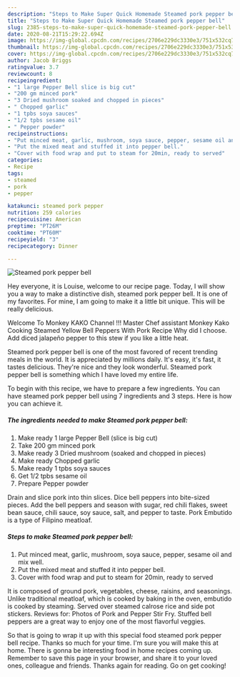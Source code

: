 ```yaml
---
description: "Steps to Make Super Quick Homemade Steamed pork pepper bell"
title: "Steps to Make Super Quick Homemade Steamed pork pepper bell"
slug: 2385-steps-to-make-super-quick-homemade-steamed-pork-pepper-bell
date: 2020-08-21T15:29:22.694Z
image: https://img-global.cpcdn.com/recipes/2706e229dc3330e3/751x532cq70/steamed-pork-pepper-bell-recipe-main-photo.jpg
thumbnail: https://img-global.cpcdn.com/recipes/2706e229dc3330e3/751x532cq70/steamed-pork-pepper-bell-recipe-main-photo.jpg
cover: https://img-global.cpcdn.com/recipes/2706e229dc3330e3/751x532cq70/steamed-pork-pepper-bell-recipe-main-photo.jpg
author: Jacob Briggs
ratingvalue: 3.7
reviewcount: 8
recipeingredient:
- "1 large Pepper Bell slice is big cut"
- "200 gm minced pork"
- "3 Dried mushroom soaked and chopped in pieces"
- " Chopped garlic"
- "1 tpbs soya sauces"
- "1/2 tpbs sesame oil"
- " Pepper powder"
recipeinstructions:
- "Put minced meat, garlic, mushroom, soya sauce, pepper, sesame oil and mix well."
- "Put the mixed meat and stuffed it into pepper bell."
- "Cover with food wrap and put to steam for 20min, ready to served"
categories:
- Recipe
tags:
- steamed
- pork
- pepper

katakunci: steamed pork pepper 
nutrition: 259 calories
recipecuisine: American
preptime: "PT26M"
cooktime: "PT60M"
recipeyield: "3"
recipecategory: Dinner

---
```



![Steamed pork pepper bell](https://img-global.cpcdn.com/recipes/2706e229dc3330e3/751x532cq70/steamed-pork-pepper-bell-recipe-main-photo.jpg)

Hey everyone, it is Louise, welcome to our recipe page. Today, I will show you a way to make a distinctive dish, steamed pork pepper bell. It is one of my favorites. For mine, I am going to make it a little bit unique. This will be really delicious.

Welcome To Monkey KAKO Channel !!! Master Chef assistant Monkey Kako Cooking Steamed Yellow Bell Peppers With Pork Recipe Why did I choose. Add diced jalapeño pepper to this stew if you like a little heat.

Steamed pork pepper bell is one of the most favored of recent trending meals in the world. It is appreciated by millions daily. It's easy, it's fast, it tastes delicious. They're nice and they look wonderful. Steamed pork pepper bell is something which I have loved my entire life.


To begin with this recipe, we have to prepare a few ingredients. You can have steamed pork pepper bell using 7 ingredients and 3 steps. Here is how you can achieve it.

<!--inarticleads1-->

##### The ingredients needed to make Steamed pork pepper bell:

1. Make ready 1 large Pepper Bell (slice is big cut)
1. Take 200 gm minced pork
1. Make ready 3 Dried mushroom (soaked and chopped in pieces)
1. Make ready  Chopped garlic
1. Make ready 1 tpbs soya sauces
1. Get 1/2 tpbs sesame oil
1. Prepare  Pepper powder


Drain and slice pork into thin slices. Dice bell peppers into bite-sized pieces. Add the bell peppers and season with sugar, red chili flakes, sweet bean sauce, chili sauce, soy sauce, salt, and pepper to taste. Pork Embutido is a type of Filipino meatloaf. 

<!--inarticleads2-->

##### Steps to make Steamed pork pepper bell:

1. Put minced meat, garlic, mushroom, soya sauce, pepper, sesame oil and mix well.
1. Put the mixed meat and stuffed it into pepper bell.
1. Cover with food wrap and put to steam for 20min, ready to served


It is composed of ground pork, vegetables, cheese, raisins, and seasonings. Unlike traditional meatloaf, which is cooked by baking in the oven, embutido is cooked by steaming. Served over steamed calrose rice and side pot stickers. Reviews for: Photos of Pork and Pepper Stir Fry. Stuffed bell peppers are a great way to enjoy one of the most flavorful veggies. 

So that is going to wrap it up with this special food steamed pork pepper bell recipe. Thanks so much for your time. I'm sure you will make this at home. There is gonna be interesting food in home recipes coming up. Remember to save this page in your browser, and share it to your loved ones, colleague and friends. Thanks again for reading. Go on get cooking!
